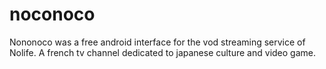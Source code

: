 # noconoco
Nononoco was a free android interface for the vod streaming service of Nolife. A french tv channel dedicated to japanese culture and video game.
